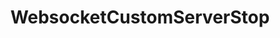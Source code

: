 ---
name: WebsocketCustomServerStop
title: WebsocketCustomServerStop
description: Stop a custom WebSocket server
parameters:
  - name: connection
    import: core/websocket/custom-servers/connection
example: |
    using System;
    public class CPHInline
    {
        public bool Execute()
        {
            //Stop the custom websocket server with index 0
            //Index is from top to bottom of the clients list, starting at 0
            CPH.WebsocketCustomServerStop(0);

            return true;
        }
    }
---